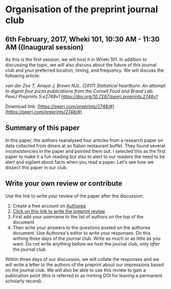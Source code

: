 Organisation of the preprint journal club
==============================================

6th February, 2017, Wheki 101, 10:30 AM - 11:30 AM ((Inaugural session)
-------------------

As this is the first session, we will host it in Wheki 101. In addition to discussing the topic, we will also discuss about the future of this journal club and your preferred location, timing, and frequency. We will discuss the following article:

*van der Zee T, Anaya J, Brown NJL. (2017) Statistical heartburn: An attempt to digest four pizza publications from the Cornell Food and Brand Lab. PeerJ Preprints 5:e2748v1 https://doi.org/10.7287/peerj.preprints.2748v1*

Download link: [https://peerj.com/preprints/2748/#](https://peerj.com/preprints/2748/#)

Summary of this paper
----------------------
In this paper, the authors reanalysed four articles from a research paper on data collected from diners at an Italian restaurant buffet. They found several inconsistencies in the paper and pointed them out. I selected this as the first paper to make it a fun reading but also to alert to our readers the need to be alert and vigilant about facts when you read a paper. Let's see how we dissect this paper in our club.

Write your own review or contribute
-------------------------------------
Use the  link to write your review of the paper after the discussion: 
1. Create a free account on [Authorea](http://www.authorea.com)
2. [Click on this link to write the preprint review](https://www.authorea.com/users/2191/articles/217328-ucshss-preprint-review-an-attempt-to-digest-four-pizza-publications)
3. First add your username to the list of authors on the top of the document
4. Then write your answers to the questions posted on the authorea document. Use Authorea's editor to write your responses. Do this withing three days of the journal club. Write as much or as little as you want. Do not write anything before we host the journal club, only _after_ the journal club.

Within three days of our discussion, we will collate the responses and we will write a letter to the authors of the preprint about our impressions based on the journal club. We will also be able to use this review to gain a publication point (this is referred to as minting DOI for leaving a permanent scholarly record).







